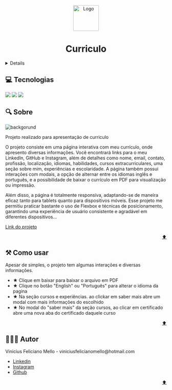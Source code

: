 <div id="home" align="center">  
  <a href="https://curriculum-vitae-vinicius.vercel.app/" target="_blank">
    <img src="img/Curriculo.png" alt="Logo" width="80" height="80">
  </a>
  
  <h1>Curriculo</h1>
</div>

<details> 🔗Conteudo
   <ol>
      <a href="#tecs">Tecnologias</a>
      <a href="#about">Sobre</a>
      <a href="#howto">Como Usar</a>
      <a href="#author">Autor</a>
   </ol>
</details>

<h2 id="tecs">💻 Tecnologias</h2>
<div>
  <img src="https://img.shields.io/badge/HTML-FFAA00?style=for-the-badge&logo=html5&logoColor=white">
  <img src="https://img.shields.io/badge/CSS-008BFF?&style=for-the-badge&logo=css3&logoColor=white">
  <img src="https://img.shields.io/badge/JavaScript-F7DF1E??&style=for-the-badge&logo=javascript&logoColor=black">
</div>

<h2 id="about">🔍 Sobre</h2>
<img src="img/CurriculoBG.png" alt="backgorund" width="auto" height="auto">

<p>Projeto realizado para apresentação de curriculo<p>
<p>O projeto consiste em uma página interativa com meu currículo, onde apresento diversas informações. Você encontrará links para o meu LinkedIn, GitHub e Instagram, além de detalhes como nome, email, contato, profissão, localização, idiomas, habilidades, cursos extracurriculares, uma seção sobre mim, experiências e escolaridade. A página também possui interações com modais, a opção de alternar entre os idiomas inglês e português, e a possibilidade de baixar o currículo em PDF para visualização ou impressão.<p>
<p>Além disso, a página é totalmente responsiva, adaptando-se de maneira eficaz tanto para tablets quanto para dispositivos móveis. Esse projeto me permitiu praticar bastante o uso de Flexbox e técnicas de posicionamento, garantindo uma experiência de usuário consistente e agradável em diferentes dispositivos...</p>

<a href="https://curriculum-vitae-vinicius.vercel.app/">Link do projeto</a>

<p align="right"><a href="#home">⬆️</a></p>

<h2 id="howto">⚒ Como usar</h2>

<p>Apesar de simples, o projeto tem algumas interações e diversas informações.</p>

<ul>
  <li>★ Clique em baixar para baixar o arquivo em PDF</li>
  <li>★ Clique no botão "English" ou "Português" para alterar o idioma da pagina</li>
  <li>★ Na seção cursos e experiências. ao clickar em saber mais abre um modal com mais informações do escolhido</li>
  <li>★ No modal do "saber mais" da seção cursos, ao clicar em certificado abre uma nova aba do certificado daquele curso</li>
</ul>

<p align="right"><a href="#home">⬆️</a></p>

<h2 id="author">👨🏽‍💼 Autor</h2>

<p>Vinicius Feliciano Mello - viniciusfelicianomello@hotmail.com</p>
<ul>
  <li><a href="https://www.linkedin.com/in/vinicius-feliciano-mello/">Linkedin</a></li>
  <li><a href="https://instagram.com/viinifeliciano">Instagram</a></li>
  <li><a href="https://github.com/ViniciusFelicianoMello">Github</a></li>
</ul>

<p align="right"><a href="#home">⬆️</a></p>
